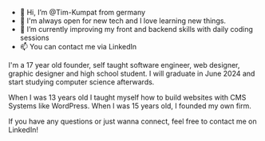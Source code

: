 - 👋 Hi, I’m @Tim-Kumpat from germany
- 👀 I'm always open for new tech and I love learning new things.
- 🌱 I’m currently improving my front and backend skills with daily coding sessions
- 📫 You can contact me via LinkedIn

I'm a 17 year old founder, self taught software engineer, web designer, graphic designer and high school student. I will graduate in June 2024 and start studying computer science afterwards.

When I was 13 years old I taught myself how to build websites with CMS Systems like WordPress. When I was 15 years old, I founded my own firm.

If you have any questions or just wanna connect, feel free to contact me on LinkedIn!

<!---
Tim-Kumpat/Tim-Kumpat is a ✨ special ✨ repository because its `README.md` (this file) appears on your GitHub profile.
You can click the Preview link to take a look at your changes.
--->

